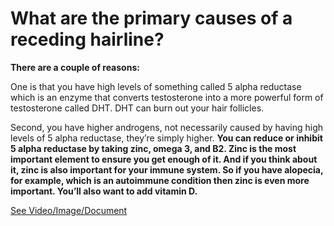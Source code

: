 # What are the primary causes of a receding hairline?

**There are a couple of reasons:**

One is that you have high levels of something called 5 alpha reductase which is an enzyme that converts testosterone into a more powerful form of testosterone called DHT. DHT can burn out your hair follicles.

Second, you have higher androgens, not necessarily caused by having high levels of 5 alpha reductase, they’re simply higher.
**You can reduce or inhibit 5 alpha reductase by taking zinc, omega 3, and B2. Zinc is the most important element to ensure you get enough of it. And if you think about it, zinc is also important for your immune system. So if you have alopecia, for example, which is an autoimmune condition then zinc is even more important. You’ll also want to add vitamin D.**

 [See Video/Image/Document](https://hls-player.drberg.com/asset?path=migrated-assets/receding-hairline-causes-and-remedies-drberg)